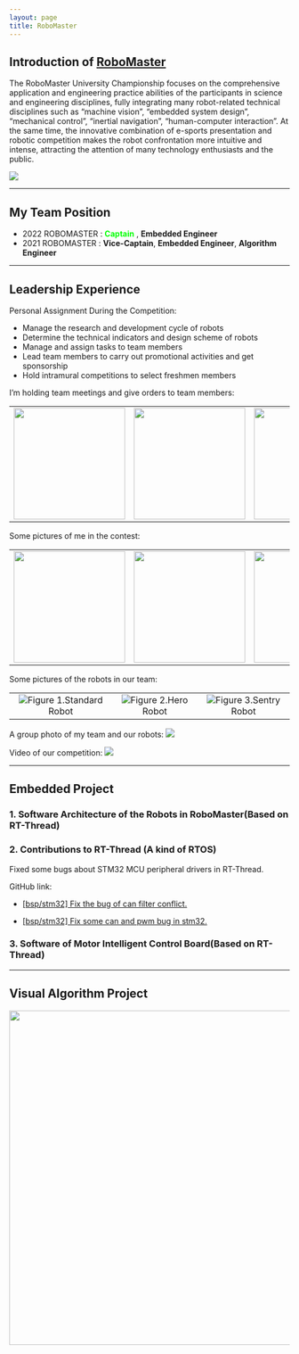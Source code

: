 ```yaml
---
layout: page
title: RoboMaster
---
```


## Introduction of [RoboMaster](https://www.robomaster.com/en-US)
The RoboMaster University Championship focuses on the comprehensive application and engineering practice abilities of the participants in science and engineering disciplines, fully integrating many robot-related technical disciplines such as “machine vision”, “embedded system design”, “mechanical control”, “inertial navigation”, “human-computer interaction”. At the same time, the innovative combination of e-sports presentation and robotic competition makes the robot confrontation more intuitive and intense, attracting the attention of many technology enthusiasts and the public.

<img src="https://zuozuojia.github.io/zuojia/images/rules.png">

---


## My Team Position
- 2022 ROBOMASTER : <font color='#00ff00'> <b>Captain</b> </font>, <b>Embedded Engineer</b>
- 2021 ROBOMASTER : <b>Vice-Captain</b>, <b>Embedded Engineer</b>, <b>Algorithm Engineer</b>

---

## Leadership Experience

Personal Assignment During the Competition:
- Manage the research and development cycle of robots
- Determine the technical indicators and design scheme of robots
- Manage and assign tasks to team members
- Lead team members to carry out promotional activities and get sponsorship
- Hold intramural competitions to select freshmen members

I’m holding team meetings and give orders to team members:
<table>
    <tr>
        <td ><center><img src="https://zuozuojia.github.io/zuojia/images/rm备赛1.png" width="200" ></center></td>
        <td ><center><img src="https://zuozuojia.github.io/zuojia/images/rm备赛3.png" width="200" ></center></td>
        <td ><center><img src="https://zuozuojia.github.io/zuojia/images/rm备赛2.png" width="200" ></center></td>
        <td ><center><img src="https://zuozuojia.github.io/zuojia/images/rm备赛4.jpeg" width="200" ></center></td>
    </tr>
</table>

Some pictures of me in the contest:
<table>
    <tr>
        <td ><center><img src="https://zuozuojia.github.io/zuojia/images/rm备赛1.png" width="200" ></center></td>
        <td ><center><img src="https://zuozuojia.github.io/zuojia/images/rm备赛3.png" width="200" ></center></td>
        <td ><center><img src="https://zuozuojia.github.io/zuojia/images/rm备赛2.png" width="200" ></center></td>
        <td ><center><img src="https://zuozuojia.github.io/zuojia/images/rm备赛4.jpeg" width="200" ></center></td>
    </tr>
</table>

<!-- <style>
.img-wrap{
border: 1px 
}
img{
float: left;
width: 30%;
}
</style> -->

Some pictures of the robots in our team:
<table>
    <tr>
        <td ><center><img src="https://zuozuojia.github.io/zuojia/images/步兵.png"  >Figure 1.Standard Robot</center></td>
        <td ><center><img src="https://zuozuojia.github.io/zuojia/images/英雄.png"  >Figure 2.Hero Robot</center></td>
        <td ><center><img src="https://zuozuojia.github.io/zuojia/images/哨兵.png"  >Figure 3.Sentry Robot</center></td>
    </tr>
</table>

A group photo of my team and our robots:
<img src="https://zuozuojia.github.io/zuojia/images/rm合照.png">

Video of our competition:
[![](https://zuozuojia.github.io/zuojia/images/hero_victory.png)](https://player.bilibili.com/player.html?aid=642858681&bvid=BV1TY4y1n74w&cid=756999895&page=1)
<!-- <video src="https://www.bilibili.com/video/BV1TY4y1n74w?spm_id_from=333.999.0.0"></video> -->
<!-- <iframe height=498 width=510 src="https://www.bilibili.com/video/BV1TY4y1n74w?spm_id_from=333.999.0.0"> -->


<!-- <div class='img-wrap'>
<img src="https://zuozuojia.github.io/zuojia/images/步兵.png" width="200">
<img src="https://zuozuojia.github.io/zuojia/images/英雄.png" width="200">
<img src="https://zuozuojia.github.io/zuojia/images/哨兵.png" width="200">
</div> -->

---

## Embedded Project

### 1. Software Architecture of the Robots in RoboMaster(Based on RT-Thread)


### 2. Contributions to RT-Thread (A kind of RTOS)

Fixed some bugs about STM32 MCU peripheral drivers in RT-Thread.

GitHub link:

- [[bsp/stm32] Fix the bug of can filter conflict.](https://github.com/RT-Thread/rt-thread/pull/5488)

- [[bsp/stm32] Fix some can and pwm bug in stm32.](https://github.com/RT-Thread/rt-thread/pull/5477)

### 3. Software of Motor Intelligent Control Board(Based on RT-Thread)

---

## Visual Algorithm Project

<img src="https://zuozuojia.github.io/zuojia/images/自适应曝光.png" width="600">
